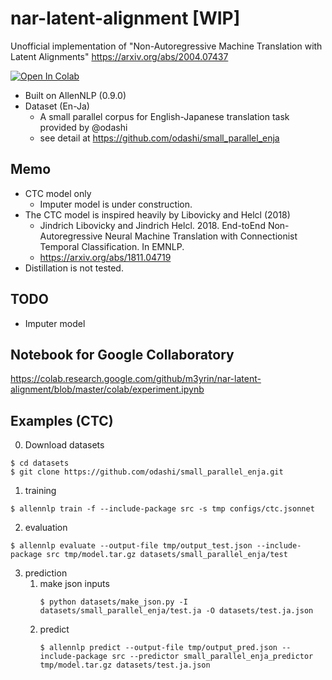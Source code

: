 # nar-latent-alignment [WIP]
Unofficial implementation of "Non-Autoregressive Machine Translation with Latent Alignments" https://arxiv.org/abs/2004.07437

<a href="https://colab.research.google.com/github/m3yrin/nar-latent-alignment/blob/master/colab/experiment.ipynb"><img src="https://colab.research.google.com/assets/colab-badge.svg" alt="Open In Colab"/></a> 


* Built on AllenNLP (0.9.0)
* Dataset (En-Ja)
    * A small parallel corpus for English-Japanese translation task provided by @odashi
    * see detail at https://github.com/odashi/small_parallel_enja

## Memo
* CTC model only
   * Imputer model is under construction.
* The CTC model is inspired heavily by Libovicky and Helcl (2018)
   * Jindrich Libovicky and Jindrich Helcl. 2018. End-toEnd Non-Autoregressive Neural Machine Translation with Connectionist Temporal Classification. In EMNLP.
   * https://arxiv.org/abs/1811.04719
* Distillation is not tested.

## TODO
* Imputer model

## Notebook for Google Collaboratory
https://colab.research.google.com/github/m3yrin/nar-latent-alignment/blob/master/colab/experiment.ipynb

## Examples (CTC)
0. Download datasets
```
$ cd datasets
$ git clone https://github.com/odashi/small_parallel_enja.git
```

1. training
```
$ allennlp train -f --include-package src -s tmp configs/ctc.jsonnet
```

2. evaluation
```
$ allennlp evaluate --output-file tmp/output_test.json --include-package src tmp/model.tar.gz datasets/small_parallel_enja/test
```

3. prediction
    1. make json inputs
        ```
        $ python datasets/make_json.py -I datasets/small_parallel_enja/test.ja -O datasets/test.ja.json
        ```
    2. predict
        ```
        $ allennlp predict --output-file tmp/output_pred.json --include-package src --predictor small_parallel_enja_predictor  tmp/model.tar.gz datasets/test.ja.json
        ```
